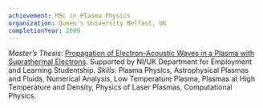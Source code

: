 ```yaml
---
achievement: MSc in Plasma Physics
organization: Queen's University Belfast, UK
completionYear: 2009
---
```


*Master’s Thesis*: [Propagation of Electron-Acoustic Waves in a Plasma with Suprathermal Electrons](https://www.proquest.com/docview/1746651709
). Supported by NI/UK Department for Employment and Learning Studentship. *Skills*: Plasma Physics, Astrophysical Plasmas and Fluids, Numerical Analysis, Low Temperature Plasma, Plasmas at High Temperature and Density, Physics of Laser Plasmas, Computational Physics.

